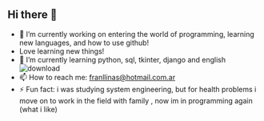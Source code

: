 ## Hi there 👋

- 🔭 I’m currently working on entering the world of programming, learning new languages, and how to use github!
- Love learning new things!
- 🌱 I’m currently learning python, sql, tkinter, django and english![download](https://github.com/user-attachments/assets/b52532d0-9edb-4a01-9d4e-64aeafd6a47b)
- 📫 How to reach me: franllinas@hotmail.com.ar
- ⚡ Fun fact: i was studying system engineering, but for health problems i move on to work in the field with family , now im in programming again (what i like)

<!--
**Roaming265/Roaming265** is a ✨ _special_ ✨ repository because its `README.md` (this file) appears on your GitHub profile.

Here are some ideas to get you started:

- 🔭 I’m currently working on entering the world of programming, learning new languages, and how to use github!
- Love learning new things!
- 🌱 I’m currently learning python, sql, tkinter, django and english![download](https://github.com/user-attachments/assets/b52532d0-9edb-4a01-9d4e-64aeafd6a47b)
- 📫 How to reach me: franllinas@hotmail.com.ar
- ⚡ Fun fact: i was studying system engineering, but for health problems i move on to work in the field with family , now im in programming again (what i like)
-->
